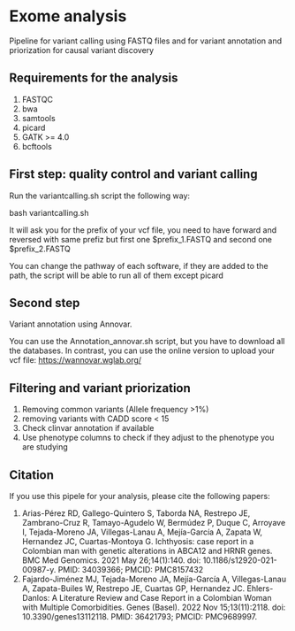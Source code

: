 # Exome analysis
Pipeline for variant calling using FASTQ files and for variant annotation and  priorization for causal variant discovery

## Requirements for the analysis
1. FASTQC
2. bwa
3. samtools
4. picard
5. GATK >= 4.0
6. bcftools

## First step: quality control and variant calling
Run the variantcalling.sh script the following way:

bash variantcalling.sh

It will ask you for the prefix of your vcf file, you need to have forward and reversed with same prefiz but first one $prefix_1.FASTQ and second one $prefix_2.FASTQ

You can change the pathway of each software, if they are added to the path, the script will be able to run all of them except picard

## Second step
Variant annotation using Annovar.

You can use the Annotation_annovar.sh script, but you have to download all the databases. In contrast, you can use the online version to upload your vcf file: https://wannovar.wglab.org/

## Filtering and variant priorization
1. Removing common variants (Allele frequency >1%)
2. removing variants with CADD score < 15
3. Check clinvar annotation if available
4. Use phenotype columns to check if they adjust to the phenotype you are studying

## Citation
If you use this pipele for your analysis, please cite the following papers:
1. Arias-Pérez RD, Gallego-Quintero S, Taborda NA, Restrepo JE, Zambrano-Cruz R, Tamayo-Agudelo W, Bermúdez P, Duque C, Arroyave I, Tejada-Moreno JA, Villegas-Lanau A, Mejía-García A, Zapata W, Hernandez JC, Cuartas-Montoya G. Ichthyosis: case report in a Colombian man with genetic alterations in ABCA12 and HRNR genes. BMC Med Genomics. 2021 May 26;14(1):140. doi: 10.1186/s12920-021-00987-y. PMID: 34039366; PMCID: PMC8157432
2. Fajardo-Jiménez MJ, Tejada-Moreno JA, Mejía-García A, Villegas-Lanau A, Zapata-Builes W, Restrepo JE, Cuartas GP, Hernandez JC. Ehlers-Danlos: A Literature Review and Case Report in a Colombian Woman with Multiple Comorbidities. Genes (Basel). 2022 Nov 15;13(11):2118. doi: 10.3390/genes13112118. PMID: 36421793; PMCID: PMC9689997.

